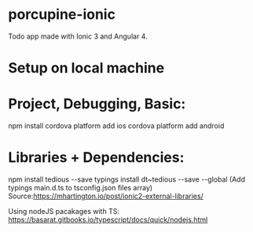 # porcupine-ionic
Todo app made with Ionic 3 and Angular 4. 

# Setup on local machine
# Project, Debugging, Basic:
npm install
cordova platform add ios
cordova platform add android

# Libraries + Dependencies:
npm install tedious --save
typings install dt~tedious --save --global
(Add typings main.d.ts to tsconfig.json files array)
Source:https://mhartington.io/post/ionic2-external-libraries/

Using nodeJS pacakages with TS:
https://basarat.gitbooks.io/typescript/docs/quick/nodejs.html
